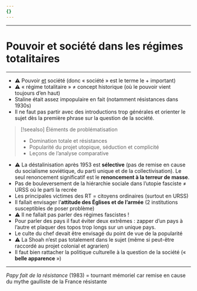 ```yaml
---
{}
---
```

***
# Pouvoir et société dans les régimes totalitaires
***
- ⚠ Pouvoir <u>et</u> société (donc « société » est le terme le + important)
- ⚠ « régime totalitaire » ≠ concept historique (où le pouvoir vient toujours d’en haut)
- Staline était assez impopulaire en fait (notamment résistances dans 1930s)
- Il ne faut pas partir avec des introductions trop générales et orienter le sujet dès la première phrase sur la question de la société. 

> [!seealso] Éléments de problématisation
> - Domination totale et résistances 
> - Popularité du projet utopique, séduction et complicité 
> - Leçons de l’analyse comparative 

- ⚠ La déstalinisation après 1953 est **sélective** (pas de remise en cause du socialisme soviétique, du parti unique et de la collectivisation). Le seul renoncement significatif est le **renoncement à la terreur de masse**. 
- Pas de bouleversement de la hiérarchie sociale dans l’utopie fasciste ≠ URSS où le parti la recrée
- Les principales victimes des RT = citoyens ordinaires (surtout en URSS)
- Il fallait envisager l’**attitude des Églises et de l’armée** (2 institutions susceptibles de poser problème)
- ⚠ Il ne fallait pas parler des régimes fascistes !
- Pour parler des pays il faut éviter deux extrêmes : zapper d’un pays à l’autre et plaquer des topos trop longs sur un unique pays.
- Le culte du chef devait être envisagé du point de vue de la popularité 
- ⚠ La Shoah n’est pas totalement dans le sujet (même si peut-être raccordé au projet colonial et agrarien)
- Il faut bien rattacher la politique culturelle à la question de la société (« **belle apparence** »)

***
*Papy fait de la résistance* (1983) = tournant mémoriel car remise en cause du mythe gaulliste de la France résistante 



